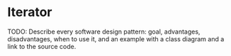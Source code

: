 # Iterator

TODO: Describe every software design pattern: goal, advantages, disadvantages, when to use it, and an example with a class diagram and a link to the source code.
